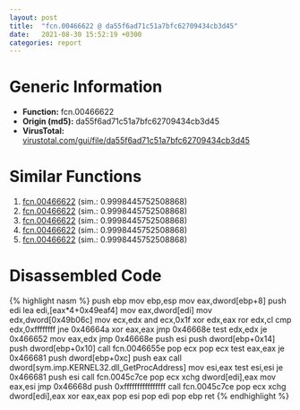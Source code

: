 ```yaml
---
layout: post
title:  "fcn.00466622 @ da55f6ad71c51a7bfc62709434cb3d45"
date:   2021-08-30 15:52:19 +0300
categories: report
---
```


# Generic Information
- **Function:** fcn.00466622
- **Origin (md5):** da55f6ad71c51a7bfc62709434cb3d45
- **VirusTotal:** [virustotal.com/gui/file/da55f6ad71c51a7bfc62709434cb3d45][virustotal_ref]



# Similar Functions

1. [fcn.00466622][similar_1_ref] (sim.: 0.9998445752508868)
2. [fcn.00466622][similar_2_ref] (sim.: 0.9998445752508868)
3. [fcn.00466622][similar_3_ref] (sim.: 0.9998445752508868)
4. [fcn.00466622][similar_4_ref] (sim.: 0.9998445752508868)
5. [fcn.00466622][similar_5_ref] (sim.: 0.9998445752508868)


# Disassembled Code

{% highlight nasm %}
push ebp
mov ebp,esp
mov eax,dword[ebp+8]
push edi
lea edi,[eax*4+0x49eaf4]
mov eax,dword[edi]
mov edx,dword[0x49b06c]
mov ecx,edx
and ecx,0x1f
xor edx,eax
ror edx,cl
cmp edx,0xffffffff
jne 0x46664a
xor eax,eax
jmp 0x46668e
test edx,edx
je 0x466652
mov eax,edx
jmp 0x46668e
push esi
push dword[ebp+0x14]
push dword[ebp+0x10]
call fcn.0046655e
pop ecx
pop ecx
test eax,eax
je 0x466681
push dword[ebp+0xc]
push eax
call dword[sym.imp.KERNEL32.dll_GetProcAddress]
mov esi,eax
test esi,esi
je 0x466681
push esi
call fcn.0045c7ce
pop ecx
xchg dword[edi],eax
mov eax,esi
jmp 0x46668d
push 0xffffffffffffffff
call fcn.0045c7ce
pop ecx
xchg dword[edi],eax
xor eax,eax
pop esi
pop edi
pop ebp
ret 
{% endhighlight %}


[similar_1_ref]: /report/fcn.00466622@6f3954a480bef11309decb3759df55ad
[similar_2_ref]: /report/fcn.00466622@2a380710d2016aed75cfad6eacab1d1a
[similar_3_ref]: /report/fcn.00466622@394c28c779b535ac47055481e5ab2427
[similar_4_ref]: /report/fcn.00466622@985d3a961f1a2ad37039ba25bf21c0ee
[similar_5_ref]: /report/fcn.00466622@ce2d7db52a4e79f76ce765b07f5eead2
[virustotal_ref]: https://www.virustotal.com/gui/file/da55f6ad71c51a7bfc62709434cb3d45